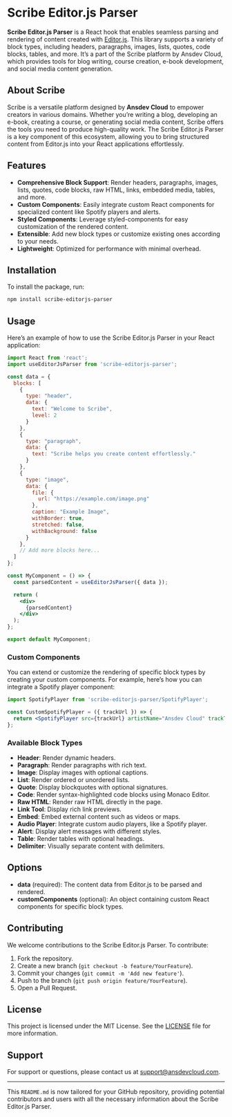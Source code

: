 
# Scribe Editor.js Parser

**Scribe Editor.js Parser** is a React hook that enables seamless parsing and rendering of content created with [Editor.js](https://editorjs.io/). This library supports a variety of block types, including headers, paragraphs, images, lists, quotes, code blocks, tables, and more. It’s a part of the Scribe platform by Ansdev Cloud, which provides tools for blog writing, course creation, e-book development, and social media content generation.

## About Scribe

Scribe is a versatile platform designed by **Ansdev Cloud** to empower creators in various domains. Whether you’re writing a blog, developing an e-book, creating a course, or generating social media content, Scribe offers the tools you need to produce high-quality work. The Scribe Editor.js Parser is a key component of this ecosystem, allowing you to bring structured content from Editor.js into your React applications effortlessly.

## Features

- **Comprehensive Block Support**: Render headers, paragraphs, images, lists, quotes, code blocks, raw HTML, links, embedded media, tables, and more.
- **Custom Components**: Easily integrate custom React components for specialized content like Spotify players and alerts.
- **Styled Components**: Leverage styled-components for easy customization of the rendered content.
- **Extensible**: Add new block types or customize existing ones according to your needs.
- **Lightweight**: Optimized for performance with minimal overhead.

## Installation

To install the package, run:

```bash
npm install scribe-editorjs-parser
```

## Usage

Here’s an example of how to use the Scribe Editor.js Parser in your React application:

```jsx
import React from 'react';
import useEditorJsParser from 'scribe-editorjs-parser';

const data = {
  blocks: [
    {
      type: "header",
      data: {
        text: "Welcome to Scribe",
        level: 2
      }
    },
    {
      type: "paragraph",
      data: {
        text: "Scribe helps you create content effortlessly."
      }
    },
    {
      type: "image",
      data: {
        file: {
          url: "https://example.com/image.png"
        },
        caption: "Example Image",
        withBorder: true,
        stretched: false,
        withBackground: false
      }
    },
    // Add more blocks here...
  ]
};

const MyComponent = () => {
  const parsedContent = useEditorJsParser({ data });

  return (
    <div>
      {parsedContent}
    </div>
  );
};

export default MyComponent;
```

### Custom Components

You can extend or customize the rendering of specific block types by creating your custom components. For example, here’s how you can integrate a Spotify player component:

```jsx
import SpotifyPlayer from 'scribe-editorjs-parser/SpotifyPlayer';

const CustomSpotifyPlayer = ({ trackUrl }) => {
  return <SpotifyPlayer src={trackUrl} artistName="Ansdev Cloud" trackTitle="Scribe Theme" />;
};
```

### Available Block Types

- **Header**: Render dynamic headers.
- **Paragraph**: Render paragraphs with rich text.
- **Image**: Display images with optional captions.
- **List**: Render ordered or unordered lists.
- **Quote**: Display blockquotes with optional signatures.
- **Code**: Render syntax-highlighted code blocks using Monaco Editor.
- **Raw HTML**: Render raw HTML directly in the page.
- **Link Tool**: Display rich link previews.
- **Embed**: Embed external content such as videos or maps.
- **Audio Player**: Integrate custom audio players, like a Spotify player.
- **Alert**: Display alert messages with different styles.
- **Table**: Render tables with optional headings.
- **Delimiter**: Visually separate content with delimiters.

## Options

- **data** (required): The content data from Editor.js to be parsed and rendered.
- **customComponents** (optional): An object containing custom React components for specific block types.

## Contributing

We welcome contributions to the Scribe Editor.js Parser. To contribute:

1. Fork the repository.
2. Create a new branch (`git checkout -b feature/YourFeature`).
3. Commit your changes (`git commit -m 'Add new feature'`).
4. Push to the branch (`git push origin feature/YourFeature`).
5. Open a Pull Request.

## License

This project is licensed under the MIT License. See the [LICENSE](LICENSE) file for more information.

## Support

For support or questions, please contact us at [support@ansdevcloud.com](mailto:support@ansdevcloud.com).

---

This `README.md` is now tailored for your GitHub repository, providing potential contributors and users with all the necessary information about the Scribe Editor.js Parser.
